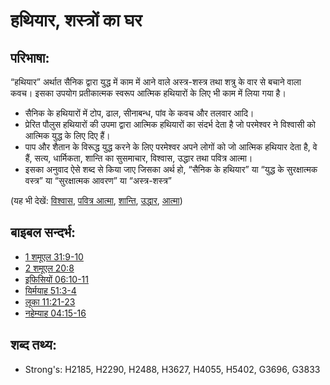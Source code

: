 # हथियार, शस्त्रों का घर #

## परिभाषा: ##

“हथियार” अर्थात सैनिक द्वारा युद्ध में काम में आने वाले अस्त्र-शस्त्र तथा शत्रु के वार से बचाने वाला कवच। इसका उपयोग प्रतीकात्मक स्वरूप आत्मिक हथियारों के लिए भी काम में लिया गया है।

* सैनिक के हथियारों में टोप, ढाल, सीनाबन्ध, पांव के कवच और तलवार आदि।
* प्रेरित पौलुस हथियारों की उपमा द्वारा आत्मिक हथियारों का संदर्भ देता है जो परमेश्वर ने विश्वासी को आत्मिक युद्ध के लिए दिए हैं।
* पाप और शैतान के विरूद्ध युद्ध करने के लिए परमेश्वर अपने लोगों को जो आत्मिक हथियार देता है, वे हैं, सत्य, धार्मिकता, शान्ति का सुसमाचार, विश्वास, उद्धार तथा पवित्र आत्मा।
* इसका अनुवाद ऐसे शब्द से किया जाए जिसका अर्थ हो, “सैनिक के हथियार” या “युद्ध के सुरक्षात्मक वस्त्र” या “सुरक्षात्मक आवरण” या “अस्त्र-शस्त्र”

(यह भी देखें: [विश्वास](../kt/faith.md), [पवित्र आत्मा](../kt/holyspirit.md), [शान्ति](../other/peace.md), [उद्धार](../kt/salvation.md), [आत्मा](../kt/spirit.md))

## बाइबल सन्दर्भ: ##

* [1 शमूएल 31:9-10](rc://en/tn/help/1sa/31/09)
* [2 शमूएल 20:8](rc://en/tn/help/2sa/20/08)
* [इफिसियों 06:10-11](rc://en/tn/help/eph/06/10)
* [यिर्मयाह 51:3-4](rc://en/tn/help/jer/51/03)
* [लूका 11:21-23](rc://en/tn/help/luk/11/21)
* [नहेम्याह 04:15-16](rc://en/tn/help/neh/04/15)

## शब्द तथ्य: ##

* Strong's: H2185, H2290, H2488, H3627, H4055, H5402, G3696, G3833
